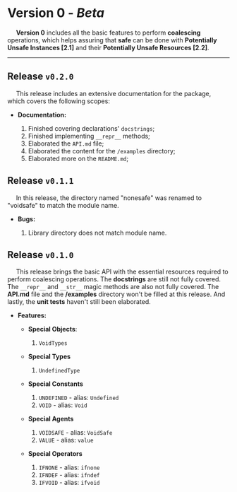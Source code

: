 # **Version 0** - _Beta_
&nbsp;&nbsp;&nbsp;&nbsp; **Version 0** includes all the basic features to perform **coalescing** operations, which helps assuring that **safe** can be done with **Potentially Unsafe Instances [2.1]** and their **Potentially Unsafe Resources [2.2]**.

----

## Release `v0.2.0`
&nbsp;&nbsp;&nbsp;&nbsp; This release includes an extensive documentation for the package, which covers the following scopes:

- **Documentation:**

    1. Finished covering declarations' `docstrings`;
    2. Finished implementing `__repr__` methods;
    3. Elaborated the `API.md` file;
    4. Elaborated the content for the `/examples` directory;
    5. Elaborated more on the `README.md`;

## Release `v0.1.1`
&nbsp;&nbsp;&nbsp;&nbsp; In this release, the directory named "nonesafe" was renamed to "voidsafe" to match the module name.

- **Bugs:**

    1. Library directory does not match module name.

## Release `v0.1.0`
&nbsp;&nbsp;&nbsp;&nbsp; This release brings the basic API with the essential resources required to perform coalescing operations. The **docstrings** are still not fully covered. The `__repr__` and `__str__` magic methods are also not fully covered. The **API.md** file and the **/examples** directory won't be filled at this release. And lastly, the **unit tests** haven't still been elaborated.

- **Features:**

    - **Special Objects**:

        1. `VoidTypes`

    - **Special Types**

        1. `UndefinedType`
    
    - **Special Constants**

        1. `UNDEFINED` - alias: `Undefined`
        2. `VOID` - alias: `Void`
    
    - **Special Agents**

        1. `VOIDSAFE` - alias: `VoidSafe`
        2. `VALUE` - alias: `value`
    
    - **Special Operators**

        1. `IFNONE` - alias: `ifnone`
        2. `IFNDEF` - alias: `ifndef`
        3. `IFVOID` - alias: `ifvoid`
